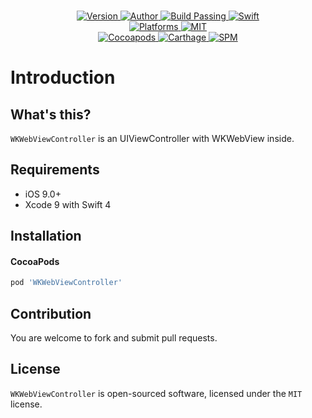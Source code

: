 
<p align="center">
  <!-- <img src="./Assets/WKWebViewController.jpg" alt="WKWebViewController"> -->
  <br/><a href="https://cocoapods.org/pods/WKWebViewController">
  <img alt="Version" src="https://img.shields.io/badge/version-1.1.2-brightgreen.svg">
  <img alt="Author" src="https://img.shields.io/badge/author-Meniny-blue.svg">
  <img alt="Build Passing" src="https://img.shields.io/badge/build-passing-brightgreen.svg">
  <img alt="Swift" src="https://img.shields.io/badge/swift-4.0%2B-orange.svg">
  <br/>
  <img alt="Platforms" src="https://img.shields.io/badge/platform-iOS-lightgrey.svg">
  <img alt="MIT" src="https://img.shields.io/badge/license-MIT-blue.svg">
  <br/>
  <img alt="Cocoapods" src="https://img.shields.io/badge/cocoapods-compatible-brightgreen.svg">
  <img alt="Carthage" src="https://img.shields.io/badge/carthage-working%20on-red.svg">
  <img alt="SPM" src="https://img.shields.io/badge/swift%20package%20manager-compatible-brightgreen.svg">
  </a>
</p>

# Introduction

## What's this?

`WKWebViewController` is an UIViewController with WKWebView inside.

## Requirements

* iOS 9.0+
* Xcode 9 with Swift 4

## Installation

#### CocoaPods

```ruby
pod 'WKWebViewController'
```

## Contribution

You are welcome to fork and submit pull requests.

## License

`WKWebViewController` is open-sourced software, licensed under the `MIT` license.
